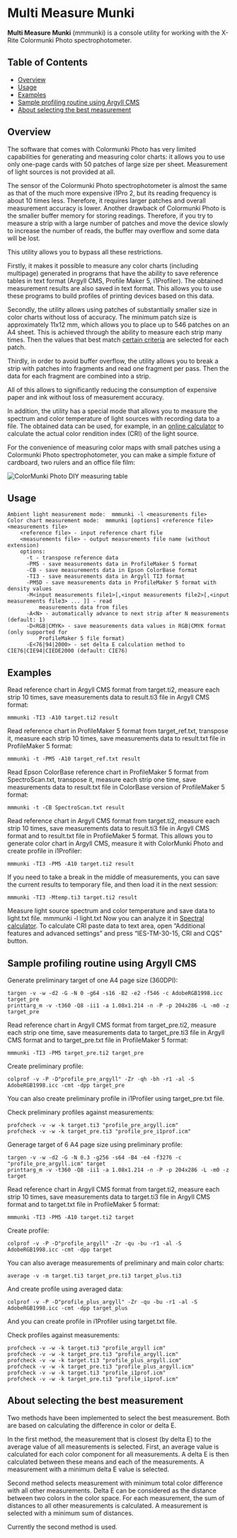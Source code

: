 # Multi Measure Munki
**Multi Measure Munki** (mmmunki) is a console utility for working with the X-Rite Colormunki Photo spectrophotometer.

## Table of Contents

* [Overview](#overview)
* [Usage](#usage)
* [Examples](#examples)
* [Sample profiling routine using Argyll CMS](#sample-profiling-routine-using-argyll-cms)
* [About selecting the best measurement](#about-selecting-the-best-measurement)

## Overview

The software that comes with Colormunki Photo has very limited capabilities for generating and measuring color charts: it allows you to use only one-page cards with 50 patches of large size per sheet. Measurement of light sources is not provided at all.

The sensor of the Colormunki Photo spectrophotometer is almost the same as that of the much more expensive i1Pro 2, but its reading frequency is about 10 times less. Therefore, it requires larger patches and overall measurement accuracy is lower. Another drawback of Colormunki Photo is the smaller buffer memory for storing readings. Therefore, if you try to measure a strip with a large number of patches and move the device slowly to increase the number of reads, the buffer may overflow and some data will be lost.

This utility allows you to bypass all these restrictions.

Firstly, it makes it possible to measure any color charts (including multipage) generated in programs that have the ability to save reference tables in text format (Argyll CMS, Profile Maker 5, i1Profiler). The obtained measurement results are also saved in text format. This allows you to use these programs to build profiles of printing devices based on this data.

Secondly, the utility allows using patches of substantially smaller size in color charts without loss of accuracy. The minimum patch size is approximately 11x12 mm, which allows you to place up to 546 patches on an A4 sheet. This is achieved through the ability to measure each strip many times. Then the values that best match [certain criteria](#about-selecting-the-best-measurement) are selected for each patch.

Thirdly, in order to avoid buffer overflow, the utility allows you to break a strip with patches into fragments and read one fragment per pass. Then the data for each fragment are combined into a strip.

All of this allows to significantly reducing the consumption of expensive paper and ink without loss of measurement accuracy.

In addition, the utility has a special mode that allows you to measure the spectrum and color temperature of light sources with recording data to a file. The obtained data can be used, for example, in an [online calculator](https://cielab.xyz/spectralcalc_en.php) to calculate the actual color rendition index (CRI) of the light source.

For the convenience of measuring color maps with small patches using a Colormunki Photo spectrophotometer, you can make a simple fixture of cardboard, two rulers and an office file film:

![ColorMunki Photo DIY measuring table](https://skorpakov.github.io/images/mmmunki.jpg)

## Usage

    Ambient light measurement mode:  mmmunki -l <measurements file>
    Color chart measurement mode:  mmmunki [options] <reference file> <measurements file>
        <reference file> - input reference chart file
        <measurements file> - output measurements file name (without extension)
        options:
          -t - transpose reference data
          -PM5 - save measurements data in ProfileMaker 5 format
          -CB - save measurements data in Epson ColorBase format
          -TI3 - save measurements data in Argyll TI3 format
          -PM5D - save measurements data in ProfileMaker 5 format with density values
          -M<input measurements file1>[,<input measurements file2>[,<input measurements file3> ... ]] - read 
              measurements data from files
          -A<N> - automatically advance to next strip after N measurements (default: 1)
          -D<RGB|CMYK> - save measurements data values in RGB|CMYK format (only supported for 
              ProfileMaker 5 file format)
          -E<76|94|2000> - set delta E calculation method to CIE76|CIE94|CIEDE2000 (default: CIE76)

## Examples

Read reference chart in Argyll CMS format from target.ti2, measure each strip 10 times, save measurements data to result.ti3 file in Argyll CMS format:

    mmmunki -TI3 -A10 target.ti2 result
    
Read reference chart in ProfileMaker 5 format from target_ref.txt, transpose it, measure each strip 10 times, save measurements data to result.txt file in ProfileMaker 5 format:

    mmmunki -t -PM5 -A10 target_ref.txt result
    
Read Epson ColorBase reference chart in ProfileMaker 5 format from SpectroScan.txt, transpose it, measure each strip one time, save measurements data to result.txt file in ColorBase version of ProfileMaker 5 format:

    mmmunki -t -CB SpectroScan.txt result
    
Read reference chart in Argyll CMS format from target.ti2, measure each strip 10 times, save measurements data to result.ti3 file in Argyll CMS format and to result.txt file in ProfileMaker 5 format. This allows you to generate color chart in Argyll CMS, measure it with ColorMunki Photo and create profile in i1Profiler:

    mmmunki -TI3 -PM5 -A10 target.ti2 result
    
If you need to take a break in the middle of measurements, you can save the current results to temporary file, and then load it in the next session:

    mmmunki -TI3 -Mtemp.ti3 target.ti2 result
    
Measure light source spectrum and color temperature and save data to light.txt file.
    mmmunki -l light.txt
Now you can analyze it in [Spectral calculator](https://cielab.xyz/spectralcalc_en.php). To calculate CRI paste data to text area, open “Additional features and advanced settings” and press “IES-TM-30-15, CRI and CQS” button.

## Sample profiling routine using Argyll CMS

Generate preliminary target of one A4 page size (360DPI):

    targen -v -w -d2 -G -N 0 -g64 -s16 -B2 -e2 -f546 -c AdobeRGB1998.icc target_pre
    printtarg_m -v -t360 -Q8 -ii1 -a 1.08x1.214 -n -P -p 204x286 -L -m0 -z target_pre
    
Read reference chart in Argyll CMS format from target_pre.ti2, measure each strip one time, save measurements data to target_pre.ti3 file in Argyll CMS format and to target_pre.txt file in ProfileMaker 5 format:

    mmmunki -TI3 -PM5 target_pre.ti2 target_pre
    
Create preliminary profile:

    colprof -v -P -D"profile_pre_argyll" -Zr -qh -bh -r1 -al -S AdobeRGB1998.icc -cmt -dpp target_pre
    
You can also create preliminary profile in i1Profiler using target_pre.txt file.

Check preliminary profiles against measurements:

    profcheck -v -w -k target.ti3 "profile_pre_argyll.icm"
    profcheck -v -w -k target_pre.ti3 "profile_pre_i1prof.icm"
    
Generage target of 6 A4 page size using preliminary profile:

    targen -v -w -d2 -G -N 0.3 -g256 -s64 -B4 -e4 -f3276 -c "profile_pre_argyll.icm" target
    printtarg_m -v -t360 -Q8 -ii1 -a 1.08x1.214 -n -P -p 204x286 -L -m0 -z target
    
Read reference chart in Argyll CMS format from target.ti2, measure each strip 10 times, save measurements data to target.ti3 file in Argyll CMS format and to target.txt file in ProfileMaker 5 format:

    mmmunki -TI3 -PM5 -A10 target.ti2 target

Create profile:

    colprof -v -P -D"profile_argyll" -Zr -qu -bu -r1 -al -S AdobeRGB1998.icc -cmt -dpp target
    
You can also average measurements of preliminary and main color charts:

    average -v -m target.ti3 target_pre.ti3 target_plus.ti3
    
And create profile using averaged data:

    colprof -v -P -D"profile_plus_argyll" -Zr -qu -bu -r1 -al -S AdobeRGB1998.icc -cmt -dpp target_plus
    
And you can create profile in i1Profiler using target.txt file.

Check profiles against measurements:

    profcheck -v -w -k target.ti3 "profile_argyll icm"
    profcheck -v -w -k target_pre.ti3 "profile_argyll.icm"
    profcheck -v -w -k target.ti3 "profile_plus_argyll.icm"
    profcheck -v -w -k target_pre.ti3 "profile_plus_argyll.icm"
    profcheck -v -w -k target.ti3 "profile_i1prof.icm"	
    profcheck -v -w -k target_pre.ti3 "profile_i1prof.icm"

## About selecting the best measurement

Two methods have been implemented to select the best measurement. Both are based on calculating the difference in color or delta E. 

In the first method, the measurement that is closest (by delta E) to the average value of all measurements is selected. First, an average value is calculated for each color component for all measurements. A delta E is then calculated between these means and each of the measurements. A measurement with a minimum delta E value is selected.

Second method selects measurement with minimum total color difference with all other measurements. Delta E can be considered as the distance between two colors in the color space. For each measurement, the sum of distances to all other measurements is calculated. A measurement is selected with a minimum sum of distances.

Currently the second method is used.

